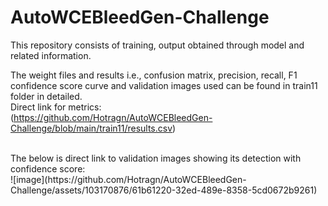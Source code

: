 # AutoWCEBleedGen-Challenge
This repository consists of training, output obtained through model and related information. <br>

The weight files and results i.e., confusion matrix, precision, recall, F1 confidence score curve and validation images used can be found in train11 folder in 
detailed.
<br>
Direct link for metrics:<br>
(https://github.com/Hotragn/AutoWCEBleedGen-Challenge/blob/main/train11/results.csv)


<br>
The below is direct link to validation images showing its detection with confidence score:<br>  
![image](https://github.com/Hotragn/AutoWCEBleedGen-Challenge/assets/103170876/61b61220-32ed-489e-8358-5cd0672b9261)

